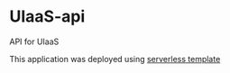 # UIaaS-api
API for UIaaS


This application was deployed using [serverless template](https://serverless.com/framework/docs/providers/aws/examples/hello-world/go/#hello-world-go-example)